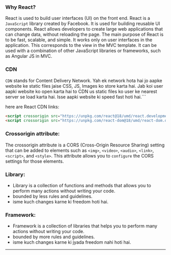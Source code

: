 ### Why React?

React is used to build user interfaces (UI) on the front end. React is a `JavaScript` library created by Facebook. It is used for building reusable UI components. React allows developers to create large web applications that can change data, without reloading the page. The main purpose of React is to be fast, scalable, and simple. It works only on user interfaces in the application. This corresponds to the view in the MVC template. It can be used with a combination of other JavaScript libraries or frameworks, such as Angular JS in MVC.

### CDN

`CDN` stands for Content Delivery Network. Yah ek network hota hai jo aapke website ke static files jaise CSS, JS, Images ko store karta hai. Jab koi user aapki website ko open karta hai to CDN us static files ko user ke nearest server se load karta hai. Isse aapki website ki speed fast hoti hai.```

here are React CDN links:

```html
<script crossorigin src="https://unpkg.com/react@18/umd/react.development.js"></script>
<script crossorigin src="https://unpkg.com/react-dom@18/umd/react-dom.development.js"></script>
```

### Crossorigin attribute:
The crossorigin attribute is a CORS (Cross-Origin Resource Sharing) setting that can be added to elements such as `<img>`, `<video>`, `<audio>`, `<link>`, `<script>`, and `<style>`. This attribute allows you to `configure` the CORS settings for those elements.

### Library:
- Library is a collection of functions and methods that allows you to perform many actions without writing your code.
- bounded by less rules and guidelines.
- isme kuch changes karne ki freedom hoti hai.

### Framework:
- Framework is a collection of libraries that helps you to perform many actions without writing your code.
- bounded by more rules and guidelines.
- isme kuch changes karne ki jyada freedom nahi hoti hai.

---
